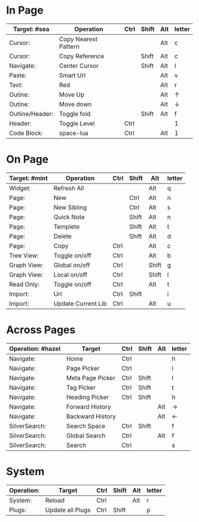 
# In Page

| Target: #sea | Operation | Ctrl | Shift | Alt | letter |
|----------|----------|------|-------|-----|--------|
| Cursor: | Copy Nearest Pattern | | | Alt | c |
| Cursor: | Copy Reference | | Shift | Alt | c |
| Navigate: | Center Cursor | | Shift | Alt | l |
| Paste: | Smart Url | | | Alt | v |
| Text: | Red | | | Alt | r |
| Outine: | Move Up | | | Alt | ↑ |
| Outine: | Move down | | | Alt | ↓ |
| Outline/Header: | Toggle fold | | Shift | Alt | f |
| Header: | Toggle Level | Ctrl | | | 1 |
| Code Block: | space-lua | Ctrl | | Alt | 1 |

# On Page

| Target: #mint | Operation | Ctrl | Shift | Alt | letter |
|----------|----------|------|-------|-----|--------|
| Widget: | Refresh All | | | Alt | q |
| Page: | New | | Ctrl | Alt | n |
| Page: | New Sibling | | Ctrl | Alt | s |
| Page: | Quick Note | | Shift | Alt | n |
| Page: | Templete | | Shift | Alt | t |
| Page: | Delete | | Shift | Alt | d |
| Page: | Copy | Ctrl | | Alt | c |
| Tree View: | Toggle on/off | Ctrl | | Alt | b |
| Graph View: | Global on/off | Ctrl | | Shift | g |
| Graph View: | Local on/off | Ctrl | | Shift | l |
| Read Only: | Toggle on/off | Ctrl | | Alt | t |
| Import: | Url | Ctrl | Shift | | i |
| Import: | Update Current Lib | Ctrl | | Alt | u |

# Across Pages

| Operation: #hazel | Target | Ctrl | Shift | Alt | letter |
|----------|----------|------|-------|-----|--------|
| Navigate: | Home | Ctrl | | | h |
| Navigate: | Page Picker | Ctrl | | | l |
| Navigate: | Meta Page Picker | Ctrl | Shift | | l |
| Navigate: | Tag Picker | Ctrl | Shift | | t |
| Navigate: | Heading Picker | Ctrl | Shift | | h |
| Navigate: | Forward History | | | Alt | → |
| Navigate: | Backward History | | | Alt | ← |
| SilverSearch: | Search Space | Ctrl | Shift | | f |
| SilverSearch: | Global Search | Ctrl | | Alt | f |
| SilverSearch: | Search | Ctrl | | | s |

# System

| Operation: | Target | Ctrl | Shift | Alt | letter |
|----------|----------|------|-------|-----|--------|
| System: | Reload | Ctrl | | Alt | r |
| Plugs: | Update all Plugs | Ctrl | Shift | | p |
